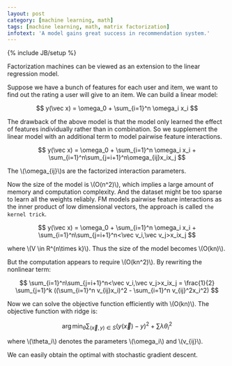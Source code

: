 ```yaml
---
layout: post
category: [machine learning, math]
tags: [machine learning, math, matrix factorization]
infotext: 'A model gains great success in recommendation system.'
---
```

{% include JB/setup %}

<script type="text/javascript" src="http://cdn.mathjax.org/mathjax/latest/MathJax.js?config=TeX-AMS-MML_HTMLorMML"></script>

Factorization machines can be viewed as an extension to the linear regression model.

Suppose we have a bunch of features for each user and item, we want to find out the 
rating a user will give to an item. We can build a linear model:

$$
y(\vec x) = \omega_0 + \sum_{i=1}^n \omega_i x_i
$$

The drawback of the above model is that the model only learned the 
effect of features individually rather than in combination. So we supplement the 
linear model with an additional term to model pairwise feature interactions.

$$
y(\vec x) = \omega_0 + \sum_{i=1}^n \omega_i x_i + \sum_{i=1}^n\sum_{j=i+1}^n\omega_{ij}x_ix_j
$$

The \\(\omega\_{ij}\\)s are the factorized interaction parameters.

Now the size of the model is \\(O(n^2)\\), which implies a large amount of memory and 
computation complexity. And the dataset might be too sparse to learn all the weights 
reliably. FM models pairwise feature interactions as the inner product of low dimensional 
vectors, the approach is called `the kernel trick`.

$$
y(\vec x) = \omega_0 + \sum_{i=1}^n \omega_i x_i + \sum_{i=1}^n\sum_{j=i+1}^n<\vec v_i,\vec v_j>x_ix_j
$$

where \\(V \in R^{n\times k}\\). Thus the size of the model becomes \\(O(kn)\\).

But the computation appears to require \\(O(kn^2)\\). By rewriting the nonlinear term:

$$
\sum_{i=1}^n\sum_{j=i+1}^n<\vec v_i,\vec v_j>x_ix_j = \frac{1}{2} \sum_{j=1}^k ((\sum_{i=1}^n v_{ij}x_i)^2 - \sum_{i=1}^n v_{ij}^2x_i^2)
$$

Now we can solve the objective function efficiently with \\(O(kn)\\). The objective 
function with ridge is:

$$
\arg\min\nolimits_\theta \sum_{(\vec x, y) \in S} (y(\vec x) - y)^2 + \sum \lambda \theta_i^2
$$

where \\(\theta_i\\) denotes the parameters \\(\omega_i\\) and \\(v_{ij}\\).

We can easily obtain the optimal with stochastic gradient descent.
